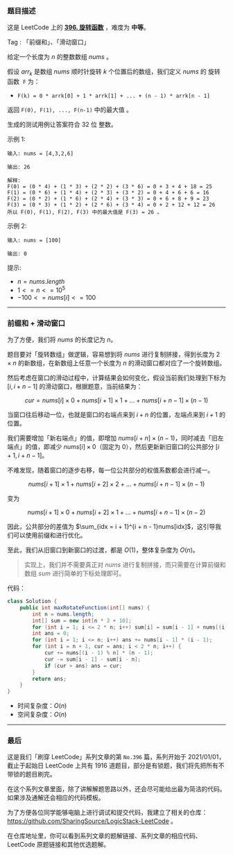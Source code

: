 ### 题目描述

这是 LeetCode 上的 **[396. 旋转函数](https://leetcode-cn.com/problems/rotate-function/solution/by-ac_oier-sxbi/)** ，难度为 **中等**。

Tag : 「前缀和」、「滑动窗口」



给定一个长度为 $n$ 的整数数组 $nums$ 。

假设 $arr_k$ 是数组 $nums$ 顺时针旋转 $k$ 个位置后的数组，我们定义 $nums$ 的 旋转函数  `F` 为：

* `F(k) = 0 * arrk[0] + 1 * arrk[1] + ... + (n - 1) * arrk[n - 1]`

返回 `F(0), F(1), ..., F(n-1)` 中的最大值 。

生成的测试用例让答案符合 $32$ 位 整数。

示例 1:
```
输入: nums = [4,3,2,6]

输出: 26

解释:
F(0) = (0 * 4) + (1 * 3) + (2 * 2) + (3 * 6) = 0 + 3 + 4 + 18 = 25
F(1) = (0 * 6) + (1 * 4) + (2 * 3) + (3 * 2) = 0 + 4 + 6 + 6 = 16
F(2) = (0 * 2) + (1 * 6) + (2 * 4) + (3 * 3) = 0 + 6 + 8 + 9 = 23
F(3) = (0 * 3) + (1 * 2) + (2 * 6) + (3 * 4) = 0 + 2 + 12 + 12 = 26
所以 F(0), F(1), F(2), F(3) 中的最大值是 F(3) = 26 。
```
示例 2:
```
输入: nums = [100]

输出: 0
```

提示:
* $n = nums.length$
* $1 <= n <= 10^5$
* $-100 <= nums[i] <= 100$

---

### 前缀和 + 滑动窗口

为了方便，我们将 $nums$ 的长度记为 $n$。

题目要对「旋转数组」做逻辑，容易想到将 $nums$ 进行复制拼接，得到长度为 $2 \times n$ 的新数组，在新数组上任意一个长度为 $n$ 的滑动窗口都对应了一个旋转数组。

然后考虑在窗口的滑动过程中，计算结果会如何变化，假设当前我们处理到下标为 $[i, i + n - 1]$ 的滑动窗口，根据题意，当前结果为：

$$
cur = nums[i] \times 0 + nums[i + 1] \times 1  + ... + nums[i + n - 1] \times (n - 1)
$$

当窗口往后移动一位，也就是窗口的右端点来到 $i + n$ 的位置，左端点来到 $i + 1$ 的位置。

我们需要增加「新右端点」的值，即增加 $nums[i + n] \times (n - 1)$，同时减去「旧左端点」的值，即减少 $nums[i] \times 0$（固定为 $0$），然后更新新旧窗口的公共部分 $[i + 1, i + n - 1]$。

不难发现，随着窗口的逐步右移，每一位公共部分的权值系数都会进行减一。

$$
nums[i + 1] \times 1 + nums[i + 2] \times 2 + ... + nums[i + n - 1] \times (n - 1)
$$

变为 

$$
nums[i + 1] \times 0 + nums[i + 2] \times 1 + ... + nums[i + n - 1] \times (n - 2)
$$

因此，公共部分的差值为 $\sum_{idx = i + 1}^{i + n - 1}nums[idx]$，这引导我们可以使用前缀和进行优化。

至此，我们从旧窗口到新窗口的过渡，都是 $O(1)$，整体复杂度为 $O(n)$。

> 实现上，我们并不需要真正对 $nums$ 进行复制拼接，而只需要在计算前缀和数组 $sum$ 进行简单的下标处理即可。

代码：
```Java
class Solution {
    public int maxRotateFunction(int[] nums) {
        int n = nums.length;
        int[] sum = new int[n * 2 + 10];
        for (int i = 1; i <= 2 * n; i++) sum[i] = sum[i - 1] + nums[(i - 1) % n];
        int ans = 0;
        for (int i = 1; i <= n; i++) ans += nums[i - 1] * (i - 1);
        for (int i = n + 1, cur = ans; i < 2 * n; i++) {
            cur += nums[(i - 1) % n] * (n - 1);
            cur -= sum[i - 1] - sum[i - n];
            if (cur > ans) ans = cur;
        }
        return ans;
    }
}
```
* 时间复杂度：$O(n)$
* 空间复杂度：$O(n)$

---

### 最后

这是我们「刷穿 LeetCode」系列文章的第 `No.396` 篇，系列开始于 2021/01/01，截止于起始日 LeetCode 上共有 1916 道题目，部分是有锁题，我们将先把所有不带锁的题目刷完。

在这个系列文章里面，除了讲解解题思路以外，还会尽可能给出最为简洁的代码。如果涉及通解还会相应的代码模板。

为了方便各位同学能够电脑上进行调试和提交代码，我建立了相关的仓库：https://github.com/SharingSource/LogicStack-LeetCode 。

在仓库地址里，你可以看到系列文章的题解链接、系列文章的相应代码、LeetCode 原题链接和其他优选题解。


